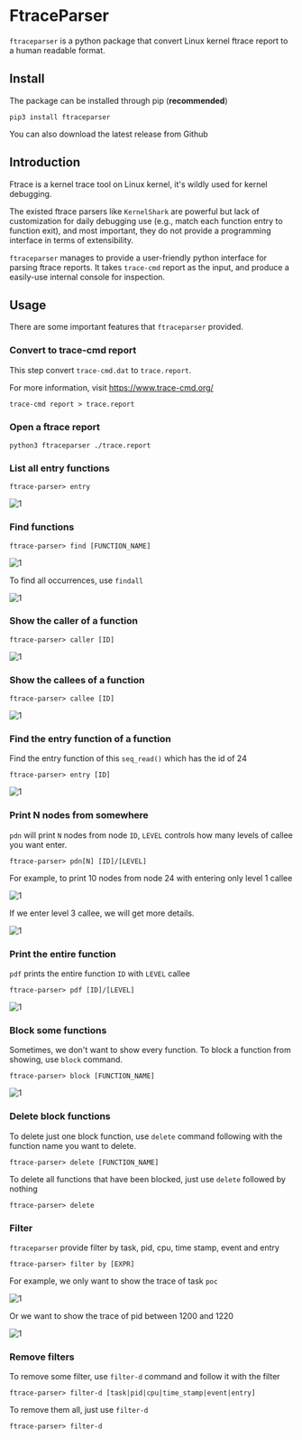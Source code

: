 # FtraceParser

`ftraceparser` is a python package that convert Linux kernel ftrace report to a human readable format.

## Install

The package can be installed through pip (**recommended**)

`pip3 install ftraceparser`

You can also download the latest release from Github

## Introduction

Ftrace is a kernel trace tool on Linux kernel, it's wildly used for kernel debugging. 

The existed ftrace parsers like  `KernelShark` are powerful but lack of customization for daily debugging use (e.g., match each function entry to function exit), and most important, they do not provide a programming interface in terms of extensibility.

`ftraceparser` manages to provide a user-friendly python interface for parsing ftrace reports. It takes `trace-cmd` report as the input, and produce a easily-use internal console for inspection.

## Usage

There are some important features that `ftraceparser` provided.

### Convert to trace-cmd report

This step convert `trace-cmd.dat` to `trace.report`.

For more information, visit https://www.trace-cmd.org/

```
trace-cmd report > trace.report
```



### Open a ftrace report

```
python3 ftraceparser ./trace.report
```

###  

### List all entry functions

```
ftrace-parser> entry
```

![1](resources/1.png)



### Find functions

```
ftrace-parser> find [FUNCTION_NAME]
```

![1](resources/2.png)

To find all occurrences, use `findall`

![1](resources/10.png)



### Show the caller of a function

```
ftrace-parser> caller [ID]
```

![1](resources/11.png)



### Show the callees of a function

```
ftrace-parser> callee [ID]
```

![1](resources/12.png)



### Find the entry function of a function

Find the entry function of this `seq_read()` which has the id of 24

```
ftrace-parser> entry [ID]
```

![1](resources/3.png)



### Print N nodes from somewhere

`pdn` will print `N` nodes from node `ID`, `LEVEL` controls how many levels of callee you want enter.

```
ftrace-parser> pdn[N] [ID]/[LEVEL]
```

For example, to print 10 nodes from node 24 with entering only level 1 callee

![1](resources/4.png)



If we enter level 3 callee, we will get more details.

![1](.\resources\5.png)



### Print the entire function

`pdf` prints the entire function `ID` with `LEVEL` callee

```
ftrace-parser> pdf [ID]/[LEVEL]
```

![1](resources/6.png)



### Block some functions

Sometimes, we don't want to show every function. To block a function from showing, use `block` command.

```
ftrace-parser> block [FUNCTION_NAME]
```

![1](resources/7.png)



### Delete block functions

To delete just one block function, use `delete` command following with the function name you want to delete.

```
ftrace-parser> delete [FUNCTION_NAME]
```

To delete all functions that have been blocked, just use `delete` followed by nothing

```
ftrace-parser> delete
```



### Filter

`ftraceparser` provide filter by task, pid, cpu, time stamp, event and entry

```
ftrace-parser> filter by [EXPR]
```

For example, we only want to show the trace of task `poc`

![1](resources/8.png)



Or we want to show the trace of pid between 1200 and 1220 

![1](resources/9.png)



### Remove filters

To remove some filter, use `filter-d` command and follow it with the filter

```
ftrace-parser> filter-d [task|pid|cpu|time_stamp|event|entry]
```

To remove them all, just use `filter-d`

```
ftrace-parser> filter-d
```

